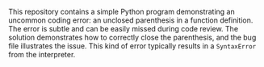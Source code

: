 This repository contains a simple Python program demonstrating an uncommon coding error: an unclosed parenthesis in a function definition. The error is subtle and can be easily missed during code review. The solution demonstrates how to correctly close the parenthesis, and the bug file illustrates the issue.  This kind of error typically results in a `SyntaxError` from the interpreter.